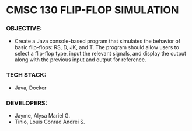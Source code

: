 # CMSC 130 FLIP-FLOP SIMULATION

### OBJECTIVE:
* Create a Java console-based program that simulates the behavior of basic flip-flops: RS, D, JK, and T.
The program should allow users to select a flip-flop type, input the relevant signals, and display the
output along with the previous input and output for reference.

### TECH STACK:
* Java, Docker

### DEVELOPERS:
* Jayme, Alysa Mariel G.
* Tinio, Louis Conrad Andrei S. 

